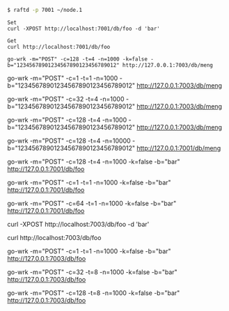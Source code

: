 

```sh
$ raftd -p 7001 ~/node.1
```

```
Set
curl -XPOST http://localhost:7001/db/foo -d 'bar'
```

```
Get
curl http://localhost:7001/db/foo
```

```
go-wrk -m="POST" -c=128 -t=4 -n=1000 -k=false -b="12345678901234567890123456789012" http://127.0.0.1:7003/db/meng
```

go-wrk -m="POST" -c=1 -t=1 -n=1000 -b="12345678901234567890123456789012" http://127.0.0.1:7003/db/meng

go-wrk -m="POST" -c=32 -t=4 -n=1000 -b="12345678901234567890123456789012" http://127.0.0.1:7003/db/meng



go-wrk -m="POST" -c=128 -t=4 -n=1000 -b="12345678901234567890123456789012" http://127.0.0.1:7003/db/meng


go-wrk -m="POST" -c=128 -t=4 -n=10000 -b="12345678901234567890123456789012" http://127.0.0.1:7001/db/meng

go-wrk -m="POST" -c=128 -t=4 -n=1000 -k=false -b="bar" http://127.0.0.1:7001/db/foo

go-wrk -m="POST" -c=1 -t=1 -n=1000 -k=false -b="bar" http://127.0.0.1:7001/db/foo


go-wrk -m="POST" -c=64 -t=1 -n=1000 -k=false -b="bar" http://127.0.0.1:7001/db/foo


curl -XPOST http://localhost:7003/db/foo -d 'bar'

curl http://localhost:7003/db/foo

go-wrk -m="POST" -c=1 -t=1 -n=1000 -k=false -b="bar" http://127.0.0.1:7003/db/foo


go-wrk -m="POST" -c=32 -t=8 -n=1000 -k=false -b="bar" http://127.0.0.1:7003/db/foo


go-wrk -m="POST" -c=128 -t=8 -n=1000 -k=false -b="bar" http://127.0.0.1:7003/db/foo